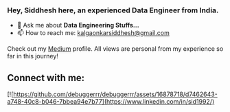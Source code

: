 ### Hey, Siddhesh here, an experienced Data Engineer from India.

- 💬 Ask me about **Data Engineering Stuffs...**
- 📫 How to reach me: kalgaonkarsiddhesh@gmail.com

Check out my [Medium](https://sidk17.medium.com) profile. All views are personal from my experience so far in this journey!

## Connect with me:


[![https://github.com/debuggerrr/debuggerrr/assets/16878718/d7462643-a748-40c8-b046-7bbea94e7b77](https://www.linkedin.com/in/sid1992/)
